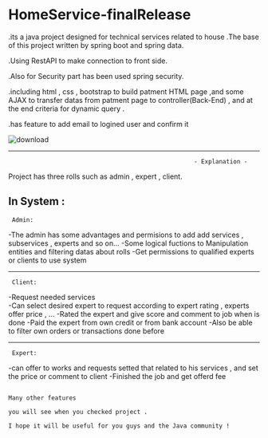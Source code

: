 
# HomeService-finalRelease

.its a java project designed for technical services related to house .The base of this project written by spring boot and spring data.

.Using RestAPI to make connection to front side.

.Also for Security part has been used spring security.

.including html , css , bootstrap to build patment HTML page ,and some AJAX to transfer datas from patment page to controller(Back-End) , and at the end criteria for dynamic query .

.has feature to add email to logined user and confirm it


![download](https://user-images.githubusercontent.com/110605808/218739031-08e419cf-14e6-4412-88c3-6e7ed857eb35.png)



------------------
                                                        - Explanation -

Project has three rolls such as admin , expert , client.


In System :
-------------------------------
     Admin:
-The admin has some advantages and permisions to add add services , subservices , experts and so on...
-Some logical fuctions to Manipulation entities and filtering datas about rolls
-Get permissions to qualified experts or clients to use system


-------------------------------
     Client: 
-Request needed services   
-Can select desired expert to request according to expert rating , experts offer price , ...
-Rated the expert and give score and comment to job when is done
-Paid the expert from own credit or from bank account
-Also be able to filter own orders or transactions done before



-------------------------------
     Expert:
-can offer to works and requests setted that related to his services , and set the price or comment to client
-Finished the job and get offerd fee








             
                                                                                                Many other features
                                                                                                you will see when you checked project .
                                                                                                I hope it will be useful for you guys and the Java community !                    
